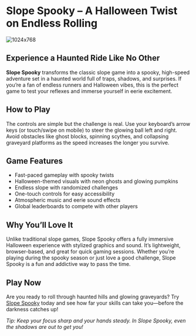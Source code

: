 

  <h1>Slope Spooky – A Halloween Twist on Endless Rolling</h1>

![1024x768](https://github.com/user-attachments/assets/afbf92de-9aea-4211-a51d-001949ec3cd6)
  <h2>Experience a Haunted Ride Like No Other</h2>
  <p>
    <strong>Slope Spooky</strong> transforms the classic slope game into a spooky, high-speed adventure set in a haunted world full of traps, shadows, and surprises. If you’re a fan of endless runners and Halloween vibes, this is the perfect game to test your reflexes and immerse yourself in eerie excitement.
  </p>

  <h2>How to Play</h2>
  <p>
    The controls are simple but the challenge is real. Use your keyboard’s arrow keys (or touch/swipe on mobile) to steer the glowing ball left and right. Avoid obstacles like ghost blocks, spinning scythes, and collapsing graveyard platforms as the speed increases the longer you survive.
  </p>

  <h2>Game Features</h2>
  <ul>
    <li>Fast-paced gameplay with spooky twists</li>
    <li>Halloween-themed visuals with neon ghosts and glowing pumpkins</li>
    <li>Endless slope with randomized challenges</li>
    <li>One-touch controls for easy accessibility</li>
    <li>Atmospheric music and eerie sound effects</li>
    <li>Global leaderboards to compete with other players</li>
  </ul>

  <h2>Why You’ll Love It</h2>
  <p>
    Unlike traditional slope games, Slope Spooky offers a fully immersive Halloween experience with stylized graphics and sound. It’s lightweight, browser-based, and great for quick gaming sessions. Whether you’re playing during the spooky season or just love a good challenge, Slope Spooky is a fun and addictive way to pass the time.
  </p>

  <h2>Play Now</h2>
  <p>
    Are you ready to roll through haunted hills and glowing graveyards? Try <a href="https://slope-ball.io/slope-spooky" target="_blank">Slope Spooky</a> today and see how far your skills can take you—before the darkness catches up!
  </p>

  <p><em>Tip: Keep your focus sharp and your hands steady. In Slope Spooky, even the shadows are out to get you!</em></p>

</body>
</html>
